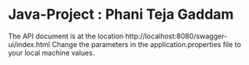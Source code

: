 # Java-Project : Phani Teja Gaddam
The API document is at the location http://localhost:8080/swagger-ui/index.html
Change the parameters in the application.properties file to your local machine values.
